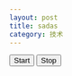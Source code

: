 ```yaml
---
layout: post
title: sadas
category: 技术
---
```

<script type="text/javascript">
	window.onload = function() {
		alert("asd");
	}
</script>

<div>
	<canvas id="canvas_source" width=200 height=200></canvas>
	<canvas id="canvas_evolve" width=200 height=200></canvas>
	<input type="button" value="Start" onclick="start()" />
	<input type="button" value="Stop" onclick="stop()" />
<div>